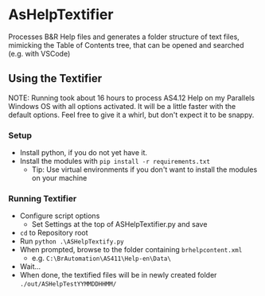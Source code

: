 # AsHelpTextifier
Processes B&R Help files and generates a folder structure of text files, mimicking the Table of Contents tree, that can be opened and searched (e.g. with VSCode)


## Using the Textifier

NOTE: Running took about 16 hours to process AS4.12 Help on my Parallels Windows OS with all options activated. It will be a little faster with the default options. Feel free to give it a whirl, but don't expect it to be snappy.

### Setup

- Install python, if you do not yet have it. 
- Install the modules with `pip install -r requirements.txt`
    - Tip: Use virtual environments if you don't want to install the modules on your machine


### Running Textifier
- Configure script options
    - Set Settings at the top of ASHelpTextifier.py and save
- `cd` to Repository root
- Run `python .\ASHelpTextify.py`
- When prompted, browse to the folder containing `brhelpcontent.xml`
    - e.g. `C:\BrAutomation\AS411\Help-en\Data\`
- Wait...
- When done, the textified files will be in newly created folder `./out/ASHelpTestYYMMDDHHMM/`
